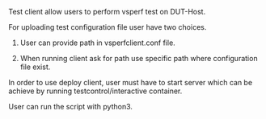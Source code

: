 Test client allow users to perform vsperf test on DUT-Host.

For uploading test configuration file user have two choices.

1. User can provide path in vsperfclient.conf file.

2. When running client ask for path use specific path where configuration file exist.

In order to use deploy client, user must have to start server which can be achieve by running testcontrol/interactive container.

User can run the script with python3.
